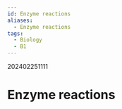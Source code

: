 ```yaml
---
id: Enzyme reactions
aliases:
  - Enzyme reactions
tags:
  - Biology
  - B1
---
```

202402251111

# Enzyme reactions
